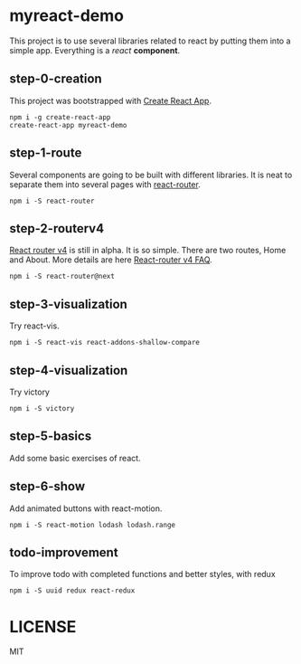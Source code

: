 # myreact-demo
This project is to use several libraries related to react by putting them into a simple app.
Everything is a _react_ **component**.

## step-0-creation 
This project was bootstrapped with [Create React App](https://github.com/facebookincubator/create-react-app).

```
npm i -g create-react-app
create-react-app myreact-demo 
```

## step-1-route
Several components are going to be built with different libraries. It is neat to separate them into several pages with [react-router](https://github.com/ReactTraining/react-router).

```
npm i -S react-router
```

## step-2-routerv4
[React router v4](https://react-router-website-uxmsaeusnn.now.sh/quick-start) is still in alpha. It is so simple. There are two routes, Home and About. 
More details are here [React-router v4 FAQ](https://github.com/ReactTraining/react-router/tree/v4).
```
npm i -S react-router@next
```

## step-3-visualization
Try react-vis. 
```
npm i -S react-vis react-addons-shallow-compare
```

## step-4-visualization
Try victory
```
npm i -S victory
```

## step-5-basics
Add some basic exercises of react.

## step-6-show
Add animated buttons with react-motion.
```
npm i -S react-motion lodash lodash.range
```

## todo-improvement
To improve todo with completed functions and better styles, with redux
```
npm i -S uuid redux react-redux
```


# LICENSE
MIT
